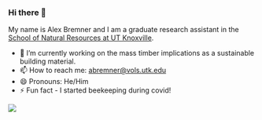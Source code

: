 ### Hi there 👋
My name is Alex Bremner and I am a graduate research assistant in the [School of Natural Resources at UT Knoxville](https://naturalresources.tennessee.edu/).

- 🌱 I’m currently working on the mass timber implications as a sustainable building material. 
- 📫 How to reach me: abremner@vols.utk.edu
- 😄 Pronouns: He/Him
- ⚡ Fun fact - I started beekeeping during covid!


![](https://media1.giphy.com/media/3o6Zt481isNVuQI1l6/giphy.gif)
